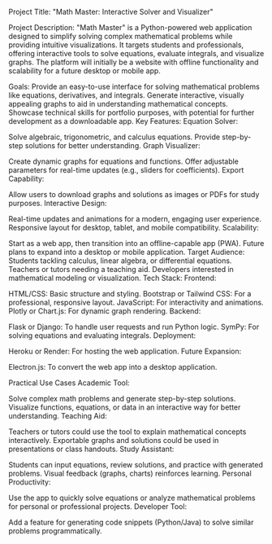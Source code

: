 Project Title:
"Math Master: Interactive Solver and Visualizer"

Project Description:
"Math Master" is a Python-powered web application designed to simplify solving complex mathematical problems while providing intuitive visualizations. It targets students and professionals, offering interactive tools to solve equations, evaluate integrals, and visualize graphs. The platform will initially be a website with offline functionality and scalability for a future desktop or mobile app.

Goals:
Provide an easy-to-use interface for solving mathematical problems like equations, derivatives, and integrals.
Generate interactive, visually appealing graphs to aid in understanding mathematical concepts.
Showcase technical skills for portfolio purposes, with potential for further development as a downloadable app.
Key Features:
Equation Solver:

Solve algebraic, trigonometric, and calculus equations.
Provide step-by-step solutions for better understanding.
Graph Visualizer:

Create dynamic graphs for equations and functions.
Offer adjustable parameters for real-time updates (e.g., sliders for coefficients).
Export Capability:

Allow users to download graphs and solutions as images or PDFs for study purposes.
Interactive Design:

Real-time updates and animations for a modern, engaging user experience.
Responsive layout for desktop, tablet, and mobile compatibility.
Scalability:

Start as a web app, then transition into an offline-capable app (PWA).
Future plans to expand into a desktop or mobile application.
Target Audience:
Students tackling calculus, linear algebra, or differential equations.
Teachers or tutors needing a teaching aid.
Developers interested in mathematical modeling or visualization.
Tech Stack:
Frontend:

HTML/CSS: Basic structure and styling.
Bootstrap or Tailwind CSS: For a professional, responsive layout.
JavaScript: For interactivity and animations.
Plotly or Chart.js: For dynamic graph rendering.
Backend:

Flask or Django: To handle user requests and run Python logic.
SymPy: For solving equations and evaluating integrals.
Deployment:

Heroku or Render: For hosting the web application.
Future Expansion:

Electron.js: To convert the web app into a desktop application.


Practical Use Cases
Academic Tool:

Solve complex math problems and generate step-by-step solutions.
Visualize functions, equations, or data in an interactive way for better understanding.
Teaching Aid:

Teachers or tutors could use the tool to explain mathematical concepts interactively.
Exportable graphs and solutions could be used in presentations or class handouts.
Study Assistant:

Students can input equations, review solutions, and practice with generated problems.
Visual feedback (graphs, charts) reinforces learning.
Personal Productivity:

Use the app to quickly solve equations or analyze mathematical problems for personal or professional projects.
Developer Tool:

Add a feature for generating code snippets (Python/Java) to solve similar problems programmatically.